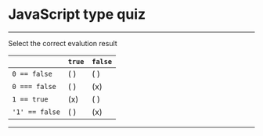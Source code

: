 # JavaScript type quiz

---

Select the correct evalution result

|                  | `true` | `false` |
| ---------------- | ------ | ------- |
| `0 == false`     |  ( )   |  ( )    |
| `0 === false`    |  ( )   |  (x)    |
| `1 == true`      |  (x)   |  ( )    |
| `'1' == false`   |  ( )   |  (x)    |


---
